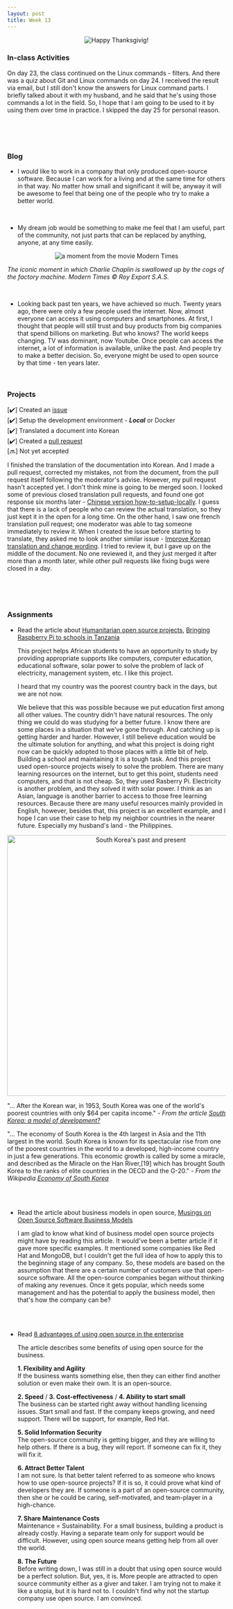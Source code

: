```yaml
---
layout: post
title: Week 13
---
```


<p align="center">
  <img src="https://media.giphy.com/media/v2CaxWLFw4a5y/giphy.gif" alt="Happy Thanksgivig!">
</p>

### In-class Activities

On day 23, the class continued on the Linux commands - filters. And there was a quiz about Git and Linux commands on day 24. I received the result via email, but I still don't know the answers for Linux command parts. I briefly talked about it with my husband, and he said that he's using those commands a lot in the field. So, I hope that I am going to be used to it by using them over time in practice. I skipped the day 25 for personal reason. 

<br>
<br>
<br>

### Blog
-  I would like to work in a company that only produced open-source software. Because I can work for a living and at the same time for others in that way. No matter how small and significant it will be, anyway it will be awesome to feel that being one of the people who try to make a better world.

<br>

- My dream job would be something to make me feel that I am useful, part of the community, not just parts that can be replaced by anything, anyone, at any time easily.

<p align="center">
  <img src="https://user-images.githubusercontent.com/30683150/70198607-4cc84c00-16dd-11ea-9c01-0d16610995d0.jpg" alt="a moment from the movie Modern Times">
</p>  

_The iconic moment in which Charlie Chaplin is swallowed up by the cogs of the factory machine. Modern Times © Roy Export S.A.S._

<br>

- Looking back past ten years, we have achieved so much. Twenty years ago, there were only a few people used the internet. Now, almost everyone can access it using computers and smartphones. At first, I thought that people will still trust and buy products from big companies that spend billions on marketing. But who knows? The world keeps changing. TV was dominant, now Youtube. Once people can access the internet, a lot of information is available, unlike the past. And people try to make a better decision. So, everyone might be used to open source by that time - ten years later.

<br>

### Projects
[✔️] Created an [issue](https://github.com/freeCodeCamp/freeCodeCamp/issues/37637)  
[✔️] Setup the development environment - _**Local**_ or Docker  
[✔️] Translated a document into Korean  
[✔️] Created a [pull request](https://github.com/freeCodeCamp/freeCodeCamp/pull/37832)  
[🔜] Not yet accepted  

I finished the translation of the documentation into Korean. And I made a pull request, corrected my mistakes, not from the document, from the pull request itself following the moderator's advise. However, my pull request hasn't accepted yet. I don't think mine is going to be merged soon. I looked some of previous closed translation pull requests, and found one got response six months later - [Chinese version how-to-setup-locally](https://github.com/freeCodeCamp/freeCodeCamp/pull/35010). I guess that there is a lack of people who can review the actual translation, so they just kept it in the open for a long time.
On the other hand, I saw one french translation pull request; one moderator was able to tag someone immediately to review it. When I created the issue before starting to translate, they asked me to look another similar issue - [Improve Korean translation and change wording](https://github.com/freeCodeCamp/freeCodeCamp/pull/36973). I tried to review it, but I gave up on the middle of the document. No one reviewed it, and they just merged it after more than a month later, while other pull requests like fixing bugs were closed in a day.

<br>
<br>
<br>

### Assignments
- Read the article about [Humanitarian open source projects](https://opensource.com/tags/humanitarian), [Bringing Raspberry Pi to schools in Tanzania](https://opensource.com/education/16/6/interview-janice-lathen-powering-potential)  
  
  This project helps African students to have an opportunity to study by providing appropriate supports like computers, computer education, educational software, solar power to solve the problem of lack of electricity, management system, etc. I like this project.
    
  I heard that my country was the poorest country back in the days, but we are not now.

  We believe that this was possible because we put education first among all other values. The country didn't have natural resources. The only thing we could do was studying for a better future. I know there are some places in a situation that we've gone through. And catching up is getting harder and harder. However, I still believe education would be the ultimate solution for anything, and what this project is doing right now can be quickly adopted to those places with a little bit of help. Building a school and maintaining it is a tough task. And this project used open-source projects wisely to solve the problem. There are many learning resources on the internet, but to get this point, students need computers, and that is not cheap. So, they used Rasberry Pi. Electricity is another problem, and they solved it with solar power. I think as an Asian, language is another barrier to access to those free learning resources. Because there are many useful resources mainly provided in English, however, besides that, this project is an excellent example, and I hope I can use their case to help my neighbor countries in the nearer future. Especially my husband's land - the Philippines. 

<p align="center">
  <img src="https://user-images.githubusercontent.com/30683150/70202265-2c04f400-16e7-11ea-8e13-c153e72f8607.jpg" alt="South Korea's past and present" with="200" height="600">
</p>

"... After the Korean war, in 1953, South Korea was one of the world's poorest countries with only $64 per capita income." _- From the article [South Korea: a model of development?](https://www.theguardian.com/global-development/poverty-matters/2011/nov/28/south-korea-development-model)_

"... The economy of South Korea is the 4th largest in Asia and the 11th largest in the world. South Korea is known for its spectacular rise from one of the poorest countries in the world to a developed, high-income country in just a few generations. This economic growth is called by some a miracle, and described as the Miracle on the Han River,[19] which has brought South Korea to the ranks of elite countries in the OECD and the G-20." _- From the Wikipedia [Economy of South Korea](https://en.wikipedia.org/wiki/Economy_of_South_Korea)_ 

<br>
<br>

- Read the article about business models in open source, [Musings on Open Source Software Business Models](https://spot.livejournal.com/327801.html)  

  I am glad to know what kind of business model open source projects might have by reading this article. It would've been a better article if it gave more specific examples. It mentioned some companies like Red Hat and MongoDB, but I couldn't get the full idea of how to apply this to the beginning stage of any company. So, these models are based on the assumption that there are a certain number of customers use that open-source software. All the open-source companies began without thinking of making any revenues. Once it gets popular, which needs some management and has the potential to apply the business model, then that's how the company can be?

<br>
<br>

- Read [8 advantages of using open source in the enterprise](https://enterprisersproject.com/article/2015/1/top-advantages-open-source-offers-over-proprietary-solutions)  

  The article describes some benefits of using open source for the business. 
  
  **1. Flexibility and Agility**  
   If the business wants something else, then they can either find another solution or even make their own. It is an open-source. 
   
  **2. Speed** / **3. Cost-effectiveness** / **4. Ability to start small**  
   The business can be started right away without handling licensing issues. Start small and fast. If the company keeps growing, and need support. There will be support, for example, Red Hat.
   
  **5. Solid Information Security**  
  The open-source community is getting bigger, and they are willing to help others. If there is a bug, they will report. If someone can fix it, they will fix it.
  
  **6. Attract Better Talent**  
  I am not sure. Is that better talent referred to as someone who knows how to use open-source projects? If it is so, it could prove what kind of developers they are. If someone is a part of an open-source community, then she or he could be caring, self-motivated, and team-player in a high-chance.
  
  **7. Share Maintenance Costs**  
  Maintenance = Sustainability. For a small business, building a product is already costly. Having a separate team only for support would be difficult. However, using open source means getting help from all over the world.
  
  **8. The Future**  
  Before writing down, I was still in a doubt that using open source would be a perfect solution. But, yes, it is. More people are attracted to open source community either as a giver and taker. I am trying not to make it like a utopia, but it is hard not to. I couldn't find why not the startup company use open source. I am convinced.  

